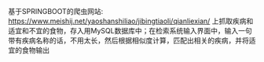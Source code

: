 ﻿基于SPRINGBOOT的爬虫网站:
https://www.meishij.net/yaoshanshiliao/jibingtiaoli/qianliexian/ 
上抓取疾病和适宜和不宜的食物，存入用MySQL数据库中；在检索系统输入界面中，输入一句带有疾病名称的话，不用太长，然后根据相似度计算，匹配出相关的疾病，并将适宜的食物输出

